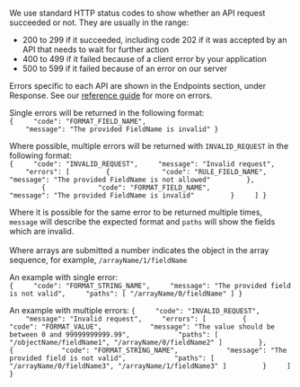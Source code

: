 We use standard HTTP status codes to show whether an API request succeeded or not. They are usually in the range:

- 200 to 299 if it succeeded, including code 202 if it was accepted by an API that needs to wait for further action
- 400 to 499 if it failed because of a client error by your application
- 500 to 599 if it failed because of an error on our server

Errors specific to each API are shown in the Endpoints section, under Response. See
our [reference guide](https://developer.service.hmrc.gov.uk/api-documentation/docs/reference-guide#errors) for more on
errors.

Single errors will be returned in the following format:<br>
`{
    "code": "FORMAT_FIELD_NAME",
    "message": "The provided FieldName is invalid"
}`

Where possible, multiple errors will be returned with `INVALID_REQUEST` in the following format:<br>
`{
    "code": "INVALID_REQUEST",
    "message": "Invalid request",
    "errors": [
        {
            "code": "RULE_FIELD_NAME",
            "message": "The provided FieldName is not allowed"
        },
        {
            "code": "FORMAT_FIELD_NAME",
            "message": "The provided FieldName is invalid"
        }
    ]
}`

Where it is possible for the same error to be returned multiple times, `message` will describe the expected format and
`paths` will show the fields which are invalid.<br>
<br>
Where arrays are submitted a number indicates the object in the array sequence, for example, `/arrayName/1/fieldName`

An example with single error:  
`{
    "code": "FORMAT_STRING_NAME",
    "message": "The provided field is not valid",
    "paths": [ "/arrayName/0/fieldName" ]
}`

An example with multiple errors:
`{
    "code": "INVALID_REQUEST",
    "message": "Invalid request",
    "errors": [
        {
           "code": "FORMAT_VALUE",
           "message": "The value should be between 0 and 99999999999.99",
           "paths": [ "/objectName/fieldName1", "/arrayName/0/fieldName2" ]
        },
        {
           "code": "FORMAT_STRING_NAME",
           "message": "The provided field is not valid",
           "paths": [ "/arrayName/0/fieldName3", "/arrayName/1/fieldName3" ]
        }
    ]
 }`